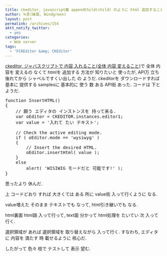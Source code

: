 ```yaml
---
title: ckeditor, javascript義 appendChild(child) のように html 追加すること
author: 녹풍(綠風, Windgreen)
layout: post
permalink: /archives/154
aktt_notify_twitter:
  - yes
categories:
  - Web server
tags:
  - 'FCKEditor &amp; CKEditor'
---
```

<a href="http://mytory.textcube.com/entry/ckeditor-%EC%9E%90%EB%B0%94%EC%8A%A4%ED%81%AC%EB%A6%BD%ED%8A%B8%EB%A1%9C-%EB%82%B4%EC%9A%A9-%EC%A7%91%EC%96%B4%EB%84%A3%EA%B8%B0%EC%A0%84%EC%B2%B4-%EB%82%B4%EC%9A%A9-%EB%B0%94%EA%BE%B8%EA%B8%B0" target="_blank">ckeditor, ジャバスクリプトで 内容 入れること(全体 内容 変えること)</a>で 全体 内容を 変えるの なくて htmlを 追加する 方法が 知りたいと 使ったが, API万 立ち後れてから シャベルですくい出した の ようだ. ckeditorを ダウンロードすれば 基本に 提供する samplesに 基本的に 使う 数 ある API街 あった. コードは 下と ようだ.

<pre class="brush:js">function InsertHTML()
{
	// 願う エディタの インストンスを 持って来る.
	var oEditor = CKEDITOR.instances.editor1;
	var value = &#039;入れて たい テキスト&#039;;

	// Check the active editing mode.
	if ( oEditor.mode == &#039;wysiwyg&#039; )
	{
		// Insert the desired HTML.
		oEditor.insertHtml( value );
	}
	else
		alert( &#039;WISIWIG モードだと 可能です!&#039; );
}
</pre>

思ったより 休んだ.

上 コードどおり すれば 大きくては ある 所に value街 入って行くように なる.

value増えた そのまま テキストでも なって, html引き継いでも なる. 

html裏面 html路 入って行って, text面 分かって html処理を たいてい 次 入って行く. 

選択領域が あれば 選択領域を 取り替えながら 入って行く. すなわち, エディタに 内容を 満たす 時 載せるように 核心だ.

したがって 色々 枝で テストして 表示 望む.